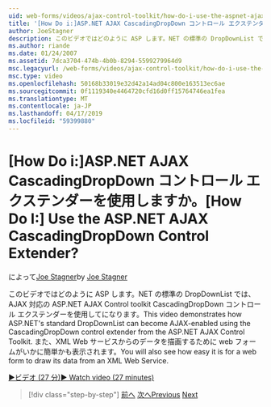 ```yaml
---
uid: web-forms/videos/ajax-control-toolkit/how-do-i-use-the-aspnet-ajax-cascadingdropdown-control-extender
title: '[How Do i:]ASP.NET AJAX CascadingDropDown コントロール エクステンダーを使用しますか。 | Microsoft Docs'
author: JoeStagner
description: このビデオではどのように ASP します。NET の標準の DropDownList では、AJAX 対応の ASP.NET AJAX の制御から CascadingDropDown コントロール エクステンダーを使用してになることができます.
ms.author: riande
ms.date: 01/24/2007
ms.assetid: 7dca3704-474b-4b0b-8294-5599279964d9
msc.legacyurl: /web-forms/videos/ajax-control-toolkit/how-do-i-use-the-aspnet-ajax-cascadingdropdown-control-extender
msc.type: video
ms.openlocfilehash: 50168b33019e32d42a14ad04c800e163513ec6ae
ms.sourcegitcommit: 0f1119340e4464720cfd16d0ff15764746ea1fea
ms.translationtype: MT
ms.contentlocale: ja-JP
ms.lasthandoff: 04/17/2019
ms.locfileid: "59399880"
---
```

# <a name="how-do-i-use-the-aspnet-ajax-cascadingdropdown-control-extender"></a><span data-ttu-id="b23d1-104">[How Do i:]ASP.NET AJAX CascadingDropDown コントロール エクステンダーを使用しますか。</span><span class="sxs-lookup"><span data-stu-id="b23d1-104">[How Do I:] Use the ASP.NET AJAX CascadingDropDown Control Extender?</span></span>

<span data-ttu-id="b23d1-105">によって[Joe Stagner](https://github.com/JoeStagner)</span><span class="sxs-lookup"><span data-stu-id="b23d1-105">by [Joe Stagner](https://github.com/JoeStagner)</span></span>

<span data-ttu-id="b23d1-106">このビデオではどのように ASP します。NET の標準の DropDownList では、AJAX 対応の ASP.NET AJAX Control toolkit CascadingDropDown コントロール エクステンダーを使用してになります。</span><span class="sxs-lookup"><span data-stu-id="b23d1-106">This video demonstrates how ASP.NET's standard DropDownList can become AJAX-enabled using the CascadingDropDown control extender from the ASP.NET AJAX Control Toolkit.</span></span> <span data-ttu-id="b23d1-107">また、XML Web サービスからのデータを描画するために web フォームがいかに簡単かも表示されます。</span><span class="sxs-lookup"><span data-stu-id="b23d1-107">You will also see how easy it is for a web form to draw its data from an XML Web Service.</span></span>

[<span data-ttu-id="b23d1-108">&#9654;ビデオ (27 分)</span><span class="sxs-lookup"><span data-stu-id="b23d1-108">&#9654; Watch video (27 minutes)</span></span>](https://channel9.msdn.com/Blogs/ASP-NET-Site-Videos/how-do-i-use-the-aspnet-ajax-cascadingdropdown-control-extender)

> [!div class="step-by-step"]
> <span data-ttu-id="b23d1-109">[前へ](how-do-i-get-started-with-the-aspnet-ajax-control-toolkit.md)
> [次へ](how-do-i-use-the-aspnet-ajax-textboxwatermark-control-extender.md)</span><span class="sxs-lookup"><span data-stu-id="b23d1-109">[Previous](how-do-i-get-started-with-the-aspnet-ajax-control-toolkit.md)
[Next](how-do-i-use-the-aspnet-ajax-textboxwatermark-control-extender.md)</span></span>
